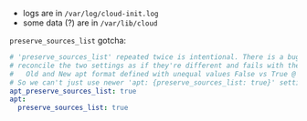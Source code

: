 * logs are in `/var/log/cloud-init.log`
* some data (?) are in `/var/lib/cloud`

`preserve_sources_list` gotcha:
```yaml
# 'preserve_sources_list' repeated twice is intentional. There is a bug in cloud-init where it tries to
# reconcile the two settings as if they're different and fails with the following error:
#   Old and New apt format defined with unequal values False vs True @ apt_preserve_sources_list
# So we can't just use newer 'apt: {preserve_sources_list: true}' setting
apt_preserve_sources_list: true
apt:
  preserve_sources_list: true

```
